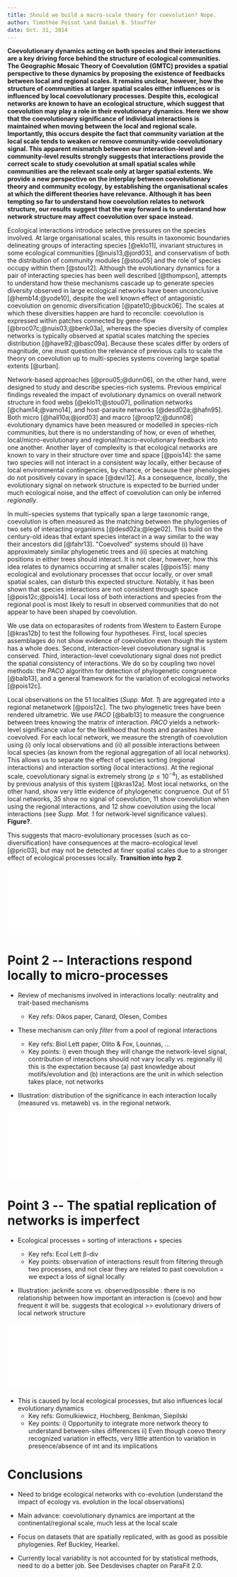 ```yaml
---
title: Should we build a macro-scale theory for coevolution? Nope.
author: Timothée Poisot \and Daniel B. Stouffer
date: Oct. 31, 2014
---
```


**Coevolutionary dynamics acting on both species and their interactions
are a key driving force behind the structure of ecological communities. The
Geographic Mosaic Theory of Coevolution (GMTC) provides a spatial perspective
to these dynamics by proposing the existence of feedbacks between local
and regional scales. It remains unclear, however, how the structure of
communities at larger spatial scales either influences or is influenced by
local coevolutionary processes. Despite this, ecological networks are known
to have an ecological structure, which suggest that coevolution may play a
role in their evolutionary dynamics. Here we show that the coevolutionary
significance of individual interactions is maintained when moving between
the local and regional scale. Importantly, this occurs despite the fact that
community variation at the local scale tends to weaken or remove community-wide
coevolutionary signal. This apparent mismatch between our interaction-level
and community-level results strongly suggests that interactions provide the
correct scale to study coevolution at small spatial scales while communities
are the relevant scale only at larger spatial extents. We provide a new
perspective on the interplay between coevolutionary theory and community
ecology, by establishing the organisational scales at which the different
theories have relevance. Although it has been tempting so far to understand
how coevolution relates to network structure, our results suggest that the
way forward is to understand how network structure may affect coevolution
over space instead.**

Ecological interactions introduce selective pressures on the species
involved. At large organisational scales, this results in taxonomic boundaries
delineating groups of interacting species [@eklo11], invariant structures in
some ecological communities [@nuis13,@jord03], and conservatism of both the
distribution of community modules [@stou05] and the role of species occupy
within them [@stou12]. Although the evolutionary dynamics for a pair of
interacting species has been well described [@thompson], attempts to understand
how these mechanisms cascade up to generate species diversity observed in
large ecological networks have been unconclusive [@hemb14;@yode10], despite
the well known effect of antagonistic coevolution on genomic diversification
[@pate10;@buck06]. The scales at which these diversities happen are hard to
reconcile: coevolution is expressed within patches connected by gene-flow
[@broc07c;@nuis03;@benk03a], whereas the species diversity of complex networks
is typically observed at spatial scales matching the species distribution
[@have92;@basc09a]. Because these scales differ by orders of magnitude,
one must question the relevance of previous calls to scale the theory on
coevolution up to multi-species systems covering large spatial extents
[@urban].

Network-based approaches [@prou05;@dunn06], on the other hand, were designed
to study and describe species-rich systems. Previous empirical findings
revealed the impact of evolutionary dynamics on overall network structure
in food webs [@eklo11;@stou07], pollination networks [@cham14;@vamo14], and
host-parasite networks [@desd02a;@hafn95]. Both micro [@hall10a;@jord03]
and macro [@roop12;@dunn08] evolutionary dynamics have been measured or
modelled in species-rich communities, but there is no understanding of how,
or even of whether, local/micro-evolutionary and regional/macro-evolutionary
feedback into one another.  Another layer of complexity is that ecological
networks are known to vary in their structure over time and space [@pois14]:
the same two species will not interact in a consistent way locally, either
because of local environmental contingencies, by chance, or because their
phenologies do not positively covary in space [@devi12]. As a consequence,
*locally*, the evolutionary signal on network structure is expected to be
burried under much ecological noise, and the effect of coevolution can only
be inferred *regionally*.

In multi-species systems that typically span a large taxonomic range,
coevolution is often measured as the matching between the phylogenies of two
sets of interacting organisms [@desd02a;@lege02]. This build on the century-old
ideas that extant species interact in a way similar to the way their ancestors
did [@fahr13]. "Coevolved" systems should (i) have approximately similar
phylogenetic trees and (ii) species at matching positions in either trees
should interact. It is not clear, however, how this idea relates to dynamics
occurring at smaller scales [@pois15]: many ecological and evolutionary
processes that occur locally, or over small spatial scales, can disturb this
expected structure. Notably, it has been shown that species interactions
are not consistent through space [@pois12c;@pois14]. Local loss of both
interactions and species from the regional pool is most likely to result in
observed communities that do not appear to have been shaped by coevolution.

We use data on ectoparasites of rodents from Western to Eastern Europe
[@kras12b] to test the following four hypotheses. First, local species
assemblages do not show evidence of coevolution even though the system
has a whole does. Second, interaction-level coevolutionary signal is
conserved. Third, interaction-level coevolutionary signal does not predict the
spatial consistency of interactions. We do so by coupling two novel methods:
the *PACO* algorithm for detection of phylogenetic congruence [@balb13],
and a general framework for the variation of ecological networks [@pois12c].

<!--Result 1-->

Local observations on the 51 localities (*Supp. Mat. 1*) are aggregated into a
regional metanetwork [@pois12c]. The two phylogenetic trees have been rendered
ultrametric. We use *PACO* [@balb13] to measure the congruence between trees
knowing the matrix of interaction. *PACO* yields a network-level significance
value for the likelihood that hosts and parasites have coevolved. For each
local network, we measure the strength of coevolution using (i) only local
observations and (ii) all possible interactions between local species (as
known from the regional aggregation of all local networks). This allows us to
separate the effect of species sorting (regional interactions) and interaction
sorting (local interactions). At the regional scale, coevolutionary signal
is extremely strong ($p \leq 10^{-4}$), as established by previous analysis
of this system [@kras12a]. Most local networks, on the other hand, show
very little evidence of phylogenetic congruence. Out of 51 local networks,
35 show no signal of coevolution, 11 show coevolution when using the regional
interactions, and 12 show coevolution using the local interactions (see *Supp.
Mat. 1* for network-level significance values). **Figure?**.

This suggests that macro-evolutionary processes (such as co-diversification)
have consequences at the macro-ecological level [@pric03], but may not be
detected at finer spatial scales due to a stronger effect of ecological
processes locally. **Transition into hyp 2**.

![figure1]

<!--Result 2-->

# Point 2 -- Interactions respond locally to micro-processes

- Review of mechanisms involved in interactions locally: neutrality and trait-based mechanisms
  - Key refs: Oikos paper, Canard, Olesen, Combes

- These mechanism can only *filter* from a pool of regional interactions
  - Key refs: Biol Lett paper, Olito & Fox, Lounnas, ...
  - Key points: i) even though they will change the network-level signal, contribution of interactions should not vary locally vs. regionally ii) this is the expectation because (a) past knowledge about motifs/evolution and (b) interactions are the unit in which selection takes place, not networks

- Illustration: distribution of the significance in each interaction locally
(measured vs. metaweb) vs. in the regional network.

![figure2]

# Point 3 -- The spatial replication of networks is imperfect

- Ecological processes = sorting of interactions + species
  - Key refs: Ecol Lett &beta;-div
  - Key points: observation of interactions result from filtering through two processes, and not clear they are related to past coevolution = we expect a loss of signal locally

- Illustration: jacknife score vs. observed/possible : there is no relationship
between how important an interaction is (coevo) and how frequent it will
be. suggests that ecological >> evolutionary drivers of local network structure

![figure3]

- This is caused by local ecological processes, but also influences local evolutionary dynamics
  - Key refs: Gomulkiewicz, Hochberg, Benkman, Siepilski
  - Key points: i) Opportunity to integrate more network theory to understand between-sites differences ii) Even though coevo theory recognized variation in effects, very little attention to variation in presence/absence of int and its implications

# Conclusions

- Need to bridge ecological networks with co-evolution (understand the impact
of ecology vs. evolution in the local observations)

- Main advance: coevolutionary dynamics are important at the
continental/regional scale, much less at the local scale

- Focus on datasets that are spatially replicated, with as good as possible
phylogenies. Ref Buckley, Hearkel.

- Currently local variability is not accounted for by statistical methods,
need to do a better job. See Desdevises chapter on ParaFit 2.0.

[figure1]: ../figures/figure1.pdf "We determined whether a significant matching existed between hosts and parasites phylogenies at each location, using the PACo method. The association matrices used where (i) the *local* (observed) interactions, and (ii) the *regional* (possible, after aggregating all local datasets) ones. Surprisingly, and even though the regional dataset shows a strong co-cladogenetic structure, very few samplign sites show this too; 35 out of 51 communities where found not to be coevolved using either matrices."

[figure2]: ../figures/figure2.pdf "TODO"

[figure3]: ../figures/figure3.pdf "TODO"

